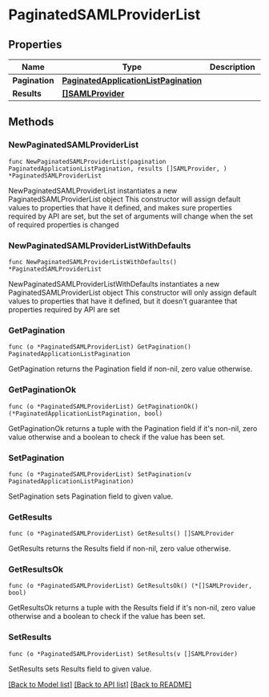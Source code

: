 # PaginatedSAMLProviderList

## Properties

Name | Type | Description | Notes
------------ | ------------- | ------------- | -------------
**Pagination** | [**PaginatedApplicationListPagination**](PaginatedApplicationListPagination.md) |  | 
**Results** | [**[]SAMLProvider**](SAMLProvider.md) |  | 

## Methods

### NewPaginatedSAMLProviderList

`func NewPaginatedSAMLProviderList(pagination PaginatedApplicationListPagination, results []SAMLProvider, ) *PaginatedSAMLProviderList`

NewPaginatedSAMLProviderList instantiates a new PaginatedSAMLProviderList object
This constructor will assign default values to properties that have it defined,
and makes sure properties required by API are set, but the set of arguments
will change when the set of required properties is changed

### NewPaginatedSAMLProviderListWithDefaults

`func NewPaginatedSAMLProviderListWithDefaults() *PaginatedSAMLProviderList`

NewPaginatedSAMLProviderListWithDefaults instantiates a new PaginatedSAMLProviderList object
This constructor will only assign default values to properties that have it defined,
but it doesn't guarantee that properties required by API are set

### GetPagination

`func (o *PaginatedSAMLProviderList) GetPagination() PaginatedApplicationListPagination`

GetPagination returns the Pagination field if non-nil, zero value otherwise.

### GetPaginationOk

`func (o *PaginatedSAMLProviderList) GetPaginationOk() (*PaginatedApplicationListPagination, bool)`

GetPaginationOk returns a tuple with the Pagination field if it's non-nil, zero value otherwise
and a boolean to check if the value has been set.

### SetPagination

`func (o *PaginatedSAMLProviderList) SetPagination(v PaginatedApplicationListPagination)`

SetPagination sets Pagination field to given value.


### GetResults

`func (o *PaginatedSAMLProviderList) GetResults() []SAMLProvider`

GetResults returns the Results field if non-nil, zero value otherwise.

### GetResultsOk

`func (o *PaginatedSAMLProviderList) GetResultsOk() (*[]SAMLProvider, bool)`

GetResultsOk returns a tuple with the Results field if it's non-nil, zero value otherwise
and a boolean to check if the value has been set.

### SetResults

`func (o *PaginatedSAMLProviderList) SetResults(v []SAMLProvider)`

SetResults sets Results field to given value.



[[Back to Model list]](../README.md#documentation-for-models) [[Back to API list]](../README.md#documentation-for-api-endpoints) [[Back to README]](../README.md)


